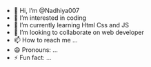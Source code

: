 - 👋 Hi, I’m @Nadhiya007
- 👀 I’m interested in  coding 
- 🌱 I’m currently learning Html Css and JS
- 💞️ I’m looking to collaborate on web developer 
- 📫 How to reach me ...
- 😄 Pronouns: ...
- ⚡ Fun fact: ...

<!---
Nadhiya007/Nadhiya007 is a ✨ special ✨ repository because its `README.md` (this file) appears on your GitHub profile.
You can click the Preview link to take a look at your changes.
--->
